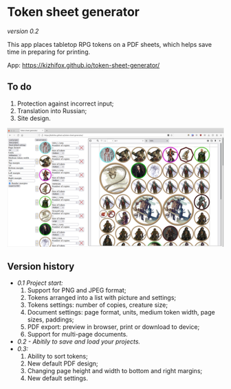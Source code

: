 # Token sheet generator

*version 0.2*

This app places tabletop RPG tokens on a PDF sheets, which helps save time in preparing for printing.

App: https://kizhifox.github.io/token-sheet-generator/

## To do

1. Protection against incorrect input;
2. Translation into Russian;
3. Site design.

![Screenshot of the program](screenshot.png)

## Version history

* *0.1 Project start:*
  1. Support for PNG and JPEG format;
  2. Tokens arranged into a list with picture and settings;
  3. Tokens settings: number of copies, creature size;
  4. Document settings: page format, units, medium token width, page sizes, paddings;
  5. PDF export: preview in browser, print or download to device;
  6. Support for multi-page documents.
* *0.2 - Abitily to save and load your projects.*
* *0.3:*
  1. Ability to sort tokens;
  2. New default PDF design;
  3. Changing page height and width to bottom and right margins;
  4. New default settings.

